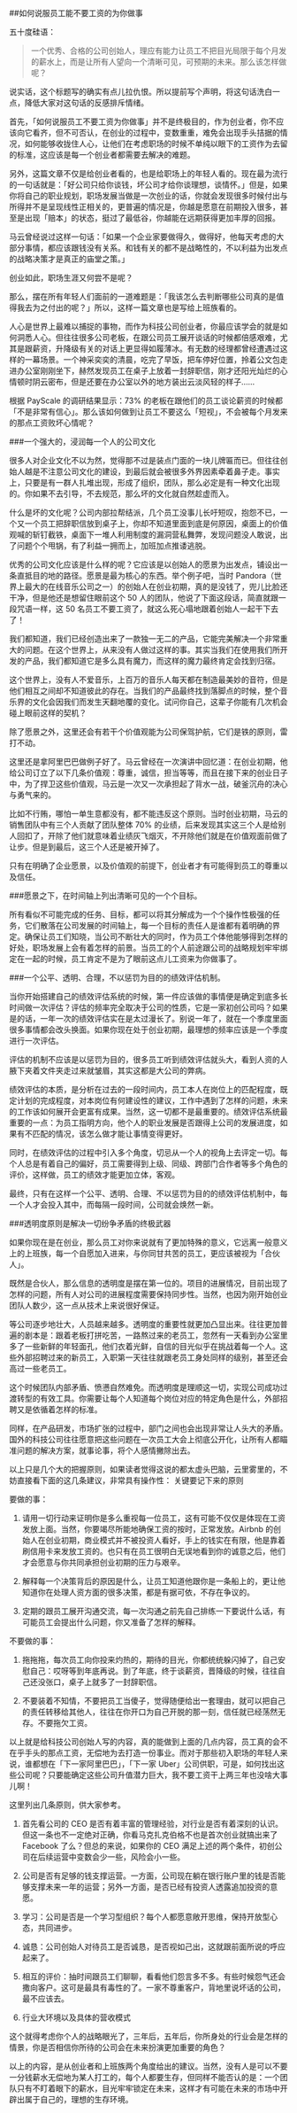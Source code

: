 ##如何说服员工能不要工资的为你做事

五十度硅语：

>一个优秀、合格的公司创始人，理应有能力让员工不把目光局限于每个月发的薪水上，而是让所有人望向一个清晰可见，可预期的未来。那么该怎样做呢？

说实话，这个标题写的确实有点儿拉仇恨。所以提前写个声明，将这句话洗白一点，降低大家对这句话的反感排斥情绪。

首先，「如何说服员工不要工资为你做事」并不是终极目的，作为创业者，你不应该向它看齐，但不可否认，在创业的过程中，变数重重，难免会出现手头拮据的情况，如何能够收拢住人心，让他们在考虑职场的时候不单纯以眼下的工资作为去留的标准，这应该是每一个创业者都需要去解决的难题。

另外，这篇文章不仅是给创业者看的，也是给职场上的年轻人看的。现在最为流行的一句话就是：「好公司只给你谈钱，坏公司才给你谈理想，谈情怀。」但是，如果你将自己的职业规划，职场发展当做是一次创业的话，你就会发现很多时候付出与所得并不是呈现线性正相关的，更普遍的情况是，你越是愿意在前期投入很多，甚至是出现「赔本」的状态，挺过了最低谷，你越能在远期获得更加丰厚的回报。

马云曾经说过这样一句话：「如果一个企业家要做得久，做得好，他每天考虑的大部分事情，都应该跟钱没有关系。和钱有关的都不是战略性的，不以利益为出发点的战略决策才是真正的庙堂之策。」

创业如此，职场生涯又何尝不是呢？

那么，摆在所有年轻人们面前的一道难题是：「我该怎么去判断哪些公司真的是值得我去为之付出的呢？」所以，这样一篇文章也是写给上班族看的。

人心是世界上最难以捕捉的事物，而作为科技公司创业者，你最应该学会的就是如何洞悉人心。但往往很多公司老板，在跟公司员工展开谈话的时候都倍感艰难，尤其是跟薪资，升降级有关的对话上更显得如履薄冰。有无数的经理都曾经遭遇过这样的一幕场景。一个神采奕奕的清晨，吃完了早饭，把车停好位置，拎着公文包走进办公室刚刚坐下，赫然发现员工在桌子上放着一封辞职信，刚才还阳光灿烂的心情顿时阴云密布，但是还要在办公室以外的地方装出云淡风轻的样子……

根据 PayScale 的调研结果显示：73% 的老板在跟他们的员工谈论薪资的时候都「不是非常有信心」。那么该如何做到让员工不要这么「短视」，不会被每个月发来的那点工资败坏心情呢？

###一个强大的，浸润每一个人的公司文化

很多人对企业文化不以为然，觉得那不过是装点门面的一块儿牌匾而已。但往往创始人越是不注意公司文化的建设，到最后就会被很多外界因素牵着鼻子走。事实上，只要是有一群人扎堆出现，形成了组织，团队，那么必定是有一种文化出现的。你如果不去引导，不去规范，那么坏的文化就自然趁虚而入。

什么是坏的文化呢？公司内部拉帮结派，几个员工没事儿长吁短叹，抱怨不已，一个又一个员工把辞职信放到桌子上，你却不知道里面到底是何原因，桌面上的价值观喊的斩钉截铁，桌面下一堆人利用制度的漏洞营私舞弊，发现问题没人敢说，出了问题个个甩锅，有了利益一拥而上，加班加点推诿逃脱。

优秀的公司文化应该是什么样的呢？它应该是以创始人的愿景为出发点，铺设出一条直抵目的地的路径。愿景是最为核心的东西。举个例子吧，当时 Pandora（世界上最大的在线音乐公司之一）的创始人在创业初期，真的是没钱了，兜儿比脸还干净，但是他还是想留住眼前这个 50 人的团队，他说了下面这段话，简直就跟一段咒语一样，这 50 名员工不要工资了，就这么死心塌地跟着创始人一起干下去了！

我们都知道，我们已经创造出来了一款独一无二的产品，它能完美解决一个非常重大的问题。在这个世界上，从来没有人做过这样的事。其实当我们在使用我们所开发的产品，我们都知道它是多么具有魔力，而这样的魔力最终肯定会找到归宿。

这个世界上，没有人不爱音乐，上百万的音乐人每天都在制造最美妙的音符，但是他们相互之间却不知道彼此的存在。当我们的产品最终找到落脚点的时候，整个音乐界的文化会因我们而发生天翻地覆的变化。试问你自己，这辈子你能有几次机会碰上眼前这样的契机？

除了愿景之外，这里还会有若干个价值观能为公司保驾护航，它们是铁的原则，雷打不动。

这里还是拿阿里巴巴做例子好了。马云曾经在一次演讲中回忆道：在创业初期，他给公司订立了以下几条价值观：尊重，诚信，担当等等，而且在接下来的创业日子中，为了捍卫这些价值观，马云是一次又一次承担起了背水一战，破釜沉舟的决心与勇气来的。

比如不行贿，哪怕一单生意都没有，都不能违反这个原则。当时创业初期，马云的销售团队中有三个人贡献了团队整体 70% 的业绩，后来发现其实这三个人是给别人回扣了，开除了他们就意味着业绩灰飞烟灭，不开除他们就是在价值观面前做了让步。但是到最后，这三个人还是被开掉了。

只有在明确了企业愿景，以及价值观的前提下，创业者才有可能得到员工的尊重以及信任。

###愿景之下，在时间轴上列出清晰可见的一个个目标。

所有看似不可能完成的任务、目标，都可以将其分解成为一个个操作性极强的任务，它们散落在公司发展的时间轴上，每一个目标的责任人是谁都有着明确的界定。确保让员工们知晓，当公司不断壮大的同时，作为员工个体他能够得到怎样的好处，职场发展上会有着怎样的前景。当员工的个人前途跟公司的战略规划牢牢绑定在一起的时候，员工肯定不是为了眼前这点儿工资来为你做事了。

###一个公平、透明、合理，不以惩罚为目的的绩效评估机制。

当你开始搭建自己的绩效评估系统的时候，第一件应该做的事情便是确定到底多长时间做一次评估？评估的频率完全取决于公司的性质，它是一家初创公司吗？如果是的话，一年一次的绩效评估实在是太过漫长了。别说一年了，就在一个季度里面很多事情都会改头换面。如果你现在处于创业初期，最理想的频率应该是一个季度进行一次评估。

评估的机制不应该是以惩罚为目的，很多员工听到绩效评估就头大，看到人资的人腋下夹着文件夹走过来就皱眉，其实这都是大公司的弊病。

绩效评估的本质，是分析在过去的一段时间内，员工本人在岗位上的匹配程度，既定计划的完成程度，对本岗位有何建设性的建议，工作中遇到了怎样的问题，未来的工作该如何展开会更富有成果。当然，这一切都不是最重要的。绩效评估系统最重要的一点：为员工指明方向，他个人的职业发展是否跟得上公司的发展进度，如果有不匹配的情况，该怎么做才能让事情变得更好。

同时，在绩效评估的过程中引入多个角度，切忌从一个人的视角上去评定一切。每个人总是有着自己的偏好，员工需要得到上级、同级、跨部门合作者等多个角色的评价，这样做，员工的绩效才能更加立体，客观。

最终，只有在这样一个公平、透明、合理、不以惩罚为目的的绩效评估机制中，每一个人才会投入其中，而每隔一段时间，公司就会焕然一新。

###透明度原则是解决一切纷争矛盾的终极武器

如果你现在是在创业，那么员工对你来说就有了更加特殊的意义，它远离一般意义上的上班族，每一个自愿加入进来，与你同甘共苦的员工，更应该被视为「合伙人」。

既然是合伙人，那么信息的透明度是摆在第一位的。项目的进展情况，目前出现了怎样的问题，所有人对公司的进展程度需要保持同步性。当然，也因为刚开始创业团队人数少，这一点从技术上来说很好保证。

等公司逐步地壮大，人员越来越多。透明度的重要性就更加凸显出来。往往更加普遍的剧本是：跟着老板打拼吃苦，一路熬过来的老员工，忽然有一天看到办公室里多了一些新鲜的年轻面孔，他们衣着光鲜，自信的目光似乎在挑战着每一个人。这些外部招聘过来的新员工，入职第一天往往就跟老员工身处同样的级别，甚至还会高过一些老员工。

这个时候团队内部矛盾、愤懑自然难免。而透明度是理顺这一切，实现公司成功过渡转型的有效工具。你需要让每个人知道每个岗位对应的特定角色是什么，外部招聘又是依循着怎样的标准。

同样，在产品研发，市场扩张的过程中，部门之间也会出现非常让人头大的矛盾。国外的科技公司往往愿意把这些问题在一次员工大会上彻底公开化，让所有人都瞄准问题的解决方案，就事论事，将个人感情撇除出去。

以上只是几个大的把握原则，如果读者觉得这说的都太虚头巴脑，云里雾里的，不妨直接看下面的这几条建议，非常具有操作性：
关键要记下来的原则

要做的事：

1. 请用一切行动来证明你是多么重视每一位员工，这有可能不仅仅是体现在工资发放上面。当然，你要竭尽所能地确保工资的按时，正常发放。Airbnb 的创始人在创业初期，商业模式并不被投资人看好，手上的钱实在有限，他是靠着刷信用卡来发放工资的。也只有在员工很明白无误地看到你的诚意之后，他们才会愿意与你共同承担创业初期的压力与艰辛。

2. 解释每一个决策背后的原因是什么，让员工知道他跟你是一条船上的，更让他知道你在处理人资方面的很多决策，都是有据可依，不存在争议的。

3. 定期的跟员工展开沟通交流，每一次沟通之前先自己排练一下要说什么话，有可能员工会提出什么问题，你又准备了怎样的解释。

不要做的事：

1. 拖拖拖，每次员工向你投来灼热的，期待的目光，你都统统躲闪掉了，自己安慰自己：哎呀等到年底再说。到了年底，终于谈薪资，晋降级的时候，往往自己还没张口，桌子上就多了一封辞职信。

2. 不要装着不知情，不要把员工当傻子，觉得随便给出一套理由，就可以把自己的责任转移给其他人，往往在你开口为自己开脱的那一刻，信任就已经荡然无存。不要拖欠工资。

以上就是给科技公司创始人写的内容，真的能做到上面的几点内容，员工真的会不在乎手头的那点工资，无偿地为去打造一份事业。而对于那些初入职场的年轻人来说，谁都想在「下一家阿里巴巴」，「下一家 Uber」公司供职，可是，如何找出这些公司呢？只要能确定这些公司升值潜力巨大，我不要工资干上两三年也没啥大事儿啊！

这里列出几条原则，供大家参考。

1. 首先看公司的 CEO 是否有着丰富的管理经验，对行业是否有着深刻的认识。但这一条也不一定绝对正确，你看马克扎克伯格不也是首次创业就搞出来了 Facebook 了么？但总的来说，如果你的 CEO 满足上述的两个条件，初创公司在后续运营中变数会少一些，风险会小一些。

2. 公司是否有足够的钱支撑运营。一方面，公司现在躺在银行账户里的钱是否能够支撑未来一年的运营；另外一方面，是否已经有投资人透露追加投资的意愿。

3. 学习：公司是否是一个学习型组织？每个人都愿意敞开思维，保持开放型心态，共同进步。

4. 诚恳：公司创始人对待员工是否诚恳，是否视如己出，这就跟前面所说的呼应起来了。

5. 相互的评价：抽时间跟员工们聊聊，看看他们怨言多不多。有些时候怨气还会撒向客户。这可是最具有毒性的了。一家不尊重客户，背地里说坏话的公司，最不应该去。

6. 行业大环境以及具体的营收模式

这个就得考虑你个人的战略眼光了，三年后，五年后，你所身处的行业会是怎样的情景，你是否相信你所待的公司会在未来扮演更加重要的角色？

以上的内容，是从创业者和上班族两个角度给出的建议。当然，没有人是可以不要一分钱薪水无偿地为某人打工的，每个人都要生存，但同样不能否认的是：一个团队只有不盯着眼下的薪水，目光牢牢锁定在未来，这样才有可能在未来的市场中开辟出属于自己的，理想的生存环境。